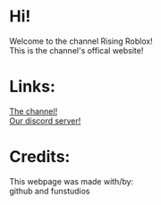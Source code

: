 # Hi!
Welcome to the channel Rising Roblox!
<br>
This is the channel's offical website!
# Links:
 <a href="https://www.youtube.com/@Rising-Roblox">The channel!</a> 
 <br>
  <a href="https://discord.gg/zyHhFRtetP">Our discord server!</a> 
  <br>
 # Credits:
 This webpage was made with/by:
 <br>
github
 and
 funstudios
